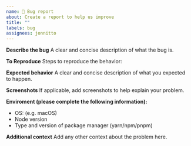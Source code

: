 ```yaml
---
name: 🐛 Bug report
about: Create a report to help us improve
title: ""
labels: bug
assignees: jonnitto
---
```


**Describe the bug**
A clear and concise description of what the bug is.

**To Reproduce**
Steps to reproduce the behavior:

**Expected behavior**
A clear and concise description of what you expected to happen.

**Screenshots**
If applicable, add screenshots to help explain your problem.

**Enviroment (please complete the following information):**

- OS: (e.g. macOS)
- Node version
- Type and version of package manager (yarn/npm/pnpm)

**Additional context**
Add any other context about the problem here.
